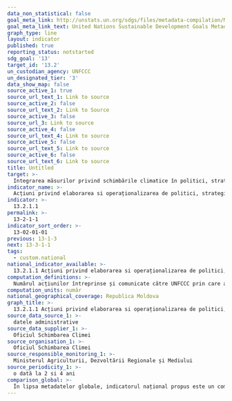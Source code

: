 ```yaml
---
data_non_statistical: false
goal_meta_link: http://unstats.un.org/sdgs/files/metadata-compilation/Metadata-Goal-13.pdf
goal_meta_link_text: United Nations Sustainable Development Goals Metadata (pdf 759kB)
graph_type: line
layout: indicator
published: true
reporting_status: notstarted
sdg_goal: '13'
target_id: '13.2'
un_custodian_agency: UNFCCC
un_designated_tier: '3'
data_show_map: false
source_active_1: true
source_url_text_1: Link to source
source_active_2: false
source_url_text_2: Link to Source
source_active_3: false
source_url_3: Link to source
source_active_4: false
source_url_text_4: Link to source
source_active_5: false
source_url_text_5: Link to source
source_active_6: false
source_url_text_6: Link to source
title: Untitled
target: >-
  Integrarea măsurilor privind schimbările climatice în politici, strategii și planuri naționale
indicator_name: >-
  Acțiuni privind elaborarea si operaționalizarea de politici, strategii, planuri de acțiuni privind adaptarea si rezistenta la schimbările climatice,  reducerea emisiilor cu efect de sera
indicator: >-
  13.2.1.1
permalink: >-
  13-2-1-1
indicator_sort_order: >-
  13-02-01-01
previous: 13-1-3
next: 13-3-1-1
tags:
  - custom.national
national_indicator_available: >-
  13.2.1.1 Acțiuni privind elaborarea si operaționalizarea de politici, strategii, planuri de acțiuni privind adaptarea si rezistenta la schimbările climatice,  reducerea emisiilor cu efect de sera
computation_definitions: >-
  Numărul acțiunilor întreprinse și comunicate către UNFCCC prin care au fost integrate aspecte de adaptare la schimbări climatice, reducere a emisiilor cu efect de sera în documentele de politici naționale, sectoriale, inter-sectoriale aprobate și operaționalizate/implementate. Acestea sunt incluse/descrise  în Comunicarea Națională cu privire la emisiile gazelor cu efect de sera (o dată la 4 ani), Raportul bienal actualizat  cu privire la emisiile gazelor cu efect de sera =  [Biennial Update Reports and National Inventory Reports](http://clima.md/).
computation_units: număr
national_geographical_coverage: Republica Moldova
graph_title: >-
  13.2.1.1 Acțiuni privind elaborarea si operaționalizarea de politici, strategii, planuri de acțiuni privind adaptarea si rezistenta la schimbările climatice,  reducerea emisiilor cu efect de sera
source_data_source_1: >-
  datele administrative
source_data_supplier_1: >-
  Oficiul Schimbarea Climei
source_organisation_1: >-
  Oficiul Schimbarea Climei
source_responsible_monitoring_1: >-
  Ministerul Agriculturii, Dezvoltării Regionale și Mediului
source_periodicity_1: >-
  o dată la 2 si 4 ani
comparison_global: >-
  În lipsa metadatelor globale, indicatorul național propus este un complementar
---
```

